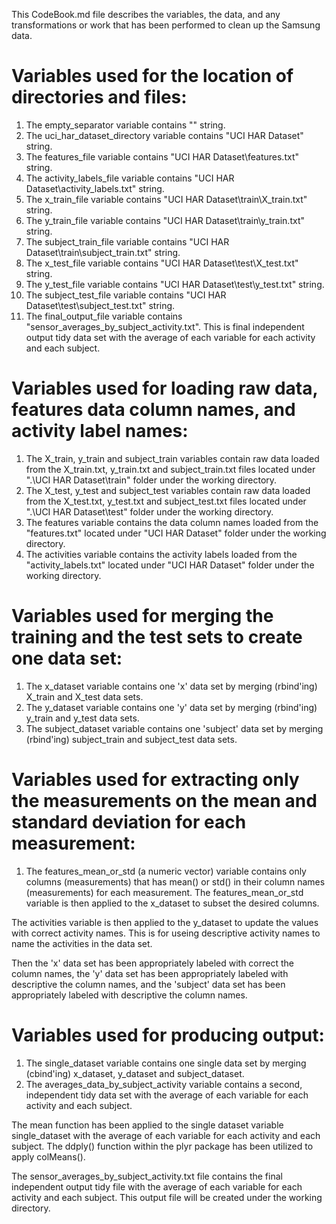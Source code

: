 This CodeBook.md file describes the variables, the data, and any transformations or work that has been performed to clean up the Samsung data.

# Variables used for the location of directories and files:
1. The empty_separator variable contains "" string.
2. The uci_har_dataset_directory variable contains "UCI HAR Dataset" string.
3. The features_file variable contains "UCI HAR Dataset\features.txt" string.
4. The activity_labels_file variable contains "UCI HAR Dataset\activity_labels.txt" string.
5. The x_train_file variable contains "UCI HAR Dataset\train\X_train.txt" string.
6. The y_train_file variable contains "UCI HAR Dataset\train\y_train.txt" string.
7. The subject_train_file variable contains "UCI HAR Dataset\train\subject_train.txt" string.
8. The x_test_file variable contains "UCI HAR Dataset\test\X_test.txt" string.
9. The y_test_file variable contains "UCI HAR Dataset\test\y_test.txt" string.
10. The subject_test_file variable contains "UCI HAR Dataset\test\subject_test.txt" string.
11. The final_output_file variable contains "sensor_averages_by_subject_activity.txt". This is final independent output tidy data set with the average of each variable for each activity and each subject.

# Variables used for loading raw data, features data column names, and activity label names:
1. The X_train, y_train and subject_train variables contain raw data loaded from the X_train.txt, y_train.txt and subject_train.txt files located under ".\UCI HAR Dataset\train" folder under the working directory.
2. The X_test, y_test and subject_test variables contain raw data loaded from the X_test.txt, y_test.txt and subject_test.txt files located under ".\UCI HAR Dataset\test" folder under the working directory.
3. The features variable contains the data column names loaded from the "features.txt" located under "UCI HAR Dataset" folder under the working directory.
4. The activities variable contains the activity labels loaded from the "activity_labels.txt" located under "UCI HAR Dataset" folder under the working directory.

# Variables used for merging the training and the test sets to create one data set:
1. The x_dataset variable contains one 'x' data set by merging (rbind'ing) X_train and X_test data sets.
2. The y_dataset variable contains one 'y' data set by merging (rbind'ing) y_train and y_test data sets.
3. The subject_dataset variable contains one 'subject' data set by merging (rbind'ing) subject_train and subject_test data sets.

# Variables used for extracting only the measurements on the mean and standard deviation for each measurement:
1. The features_mean_or_std (a numeric vector) variable contains only columns (measurements) that has mean() or std() in their column names (measurements) for each measurement. The features_mean_or_std variable is then applied to the x_dataset to subset the desired columns.

The activities variable is then applied to the y_dataset to update the values with correct activity names. This is for useing descriptive activity names to name the activities in the data set.

Then the 'x' data set has been appropriately labeled with correct the column names, the 'y' data set has been appropriately labeled with descriptive the column names, and the 'subject' data set has been appropriately labeled with descriptive the column names.

# Variables used for producing output: 
1. The single_dataset variable contains one single data set by merging (cbind'ing) x_dataset, y_dataset and subject_dataset.
2. The averages_data_by_subject_activity variable contains a second, independent tidy data set with the average of each variable for each activity and each subject.

The mean function has been applied to the single dataset variable single_dataset with the average of each variable for each activity and each subject. The ddply() function within the plyr package has been utilized to apply colMeans().

The sensor_averages_by_subject_activity.txt file contains the final independent output tidy file with the average of each variable for each activity and each subject. This output file will be created under the working directory.

